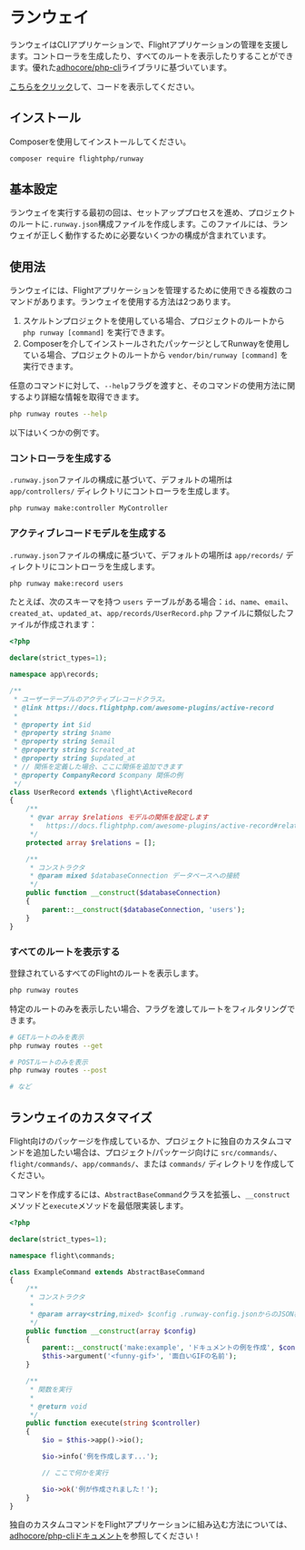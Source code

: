 # ランウェイ

ランウェイはCLIアプリケーションで、Flightアプリケーションの管理を支援します。コントローラを生成したり、すべてのルートを表示したりすることができます。優れた[adhocore/php-cli](https://github.com/adhocore/php-cli)ライブラリに基づいています。

[こちらをクリック](https://github.com/flightphp/runway)して、コードを表示してください。

## インストール

Composerを使用してインストールしてください。

```bash
composer require flightphp/runway
```

## 基本設定

ランウェイを実行する最初の回は、セットアッププロセスを進め、プロジェクトのルートに`.runway.json`構成ファイルを作成します。このファイルには、ランウェイが正しく動作するために必要ないくつかの構成が含まれています。

## 使用法

ランウェイには、Flightアプリケーションを管理するために使用できる複数のコマンドがあります。ランウェイを使用する方法は2つあります。

1. スケルトンプロジェクトを使用している場合、プロジェクトのルートから `php runway [command]` を実行できます。
1. Composerを介してインストールされたパッケージとしてRunwayを使用している場合、プロジェクトのルートから `vendor/bin/runway [command]` を実行できます。

任意のコマンドに対して、`--help`フラグを渡すと、そのコマンドの使用方法に関するより詳細な情報を取得できます。

```bash
php runway routes --help
```

以下はいくつかの例です。

### コントローラを生成する

`.runway.json`ファイルの構成に基づいて、デフォルトの場所は `app/controllers/` ディレクトリにコントローラを生成します。

```bash
php runway make:controller MyController
```

### アクティブレコードモデルを生成する

`.runway.json`ファイルの構成に基づいて、デフォルトの場所は `app/records/` ディレクトリにコントローラを生成します。

```bash
php runway make:record users
```

たとえば、次のスキーマを持つ `users` テーブルがある場合：`id`、`name`、`email`、`created_at`、`updated_at`、`app/records/UserRecord.php` ファイルに類似したファイルが作成されます：

```php
<?php

declare(strict_types=1);

namespace app\records;

/**
 * ユーザーテーブルのアクティブレコードクラス。
 * @link https://docs.flightphp.com/awesome-plugins/active-record
 * 
 * @property int $id
 * @property string $name
 * @property string $email
 * @property string $created_at
 * @property string $updated_at
 * // 関係を定義した場合、ここに関係を追加できます
 * @property CompanyRecord $company 関係の例
 */
class UserRecord extends \flight\ActiveRecord
{
    /**
     * @var array $relations モデルの関係を設定します
     *   https://docs.flightphp.com/awesome-plugins/active-record#relationships
     */
    protected array $relations = [];

    /**
     * コンストラクタ
     * @param mixed $databaseConnection データベースへの接続
     */
    public function __construct($databaseConnection)
    {
        parent::__construct($databaseConnection, 'users');
    }
}
```

### すべてのルートを表示する

登録されているすべてのFlightのルートを表示します。

```bash
php runway routes
```

特定のルートのみを表示したい場合、フラグを渡してルートをフィルタリングできます。

```bash
# GETルートのみを表示
php runway routes --get

# POSTルートのみを表示
php runway routes --post

# など
```

## ランウェイのカスタマイズ

Flight向けのパッケージを作成しているか、プロジェクトに独自のカスタムコマンドを追加したい場合は、プロジェクト/パッケージ向けに `src/commands/`、`flight/commands/`、`app/commands/`、または `commands/` ディレクトリを作成してください。

コマンドを作成するには、`AbstractBaseCommand`クラスを拡張し、`__construct`メソッドと`execute`メソッドを最低限実装します。

```php
<?php

declare(strict_types=1);

namespace flight\commands;

class ExampleCommand extends AbstractBaseCommand
{
	/**
     * コンストラクタ
     *
     * @param array<string,mixed> $config .runway-config.jsonからのJSON構成
     */
    public function __construct(array $config)
    {
        parent::__construct('make:example', 'ドキュメントの例を作成', $config);
        $this->argument('<funny-gif>', '面白いGIFの名前');
    }

	/**
     * 関数を実行
     *
     * @return void
     */
    public function execute(string $controller)
    {
        $io = $this->app()->io();

		$io->info('例を作成します...');

		// ここで何かを実行

		$io->ok('例が作成されました！');
	}
}
```

独自のカスタムコマンドをFlightアプリケーションに組み込む方法については、[adhocore/php-cliドキュメント](https://github.com/adhocore/php-cli)を参照してください！